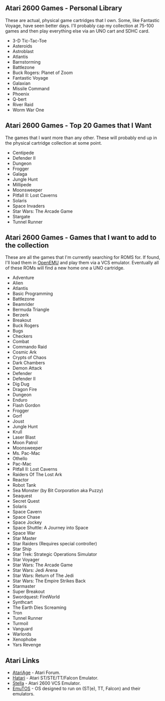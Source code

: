 ## Atari 2600 Games - Personal Library

These are actual, physical game cartridges that I own. Some, like Fantastic Voyage, have seen better days. I'll probably cap 
my collection at 75-100 games and then play everything else via an UNO cart and SDHC card.

- 3-D Tic-Tac-Toe
- Asteroids
- Astroblast
- Atlantis
- Barnstorming
- Battlezone
- Buck Rogers: Planet of Zoom
- Fantastic Voyage
- Galaxian
- Missile Command
- Phoenix
- Q-bert
- River Raid
- Worm War One

## Atari 2600 Games - Top 20 Games that I Want

The games that I want more than any other. These will probably end up in the physical cartridge collection at some point.

- Centipede 
- Defender II
- Dungeon
- Frogger
- Galaga
- Jungle Hunt
- Millipede
- Moonsweeper
- Pitfall II: Lost Caverns
- Solaris
- Space Invaders
- Star Wars: The Arcade Game
- Stargate
- Tunnel Runner

## Atari 2600 Games - Games that I want to add to the collection

These are all the games that I'm currently searching for ROMS for. If found, I'll load them in [OpenEMU](http://openemu.org/) 
and play them via a VCS emulator. Eventually all of these ROMs will find a new home one a UNO cartridge.

- Adventure
- Alien
- Atlantis
- Basic Programming
- Battlezone
- Beamrider
- Bermuda Triangle
- Berzerk
- Breakout
- Buck Rogers
- Bugs
- Checkers
- Combat
- Commando Raid
- Cosmic Ark
- Crypts of Chaos
- Dark Chambers
- Demon Attack
- Defender
- Defender II
- Dig Dug
- Dragon Fire
- Dungeon
- Enduro
- Flash Gordon
- Frogger
- Gorf
- Joust
- Jungle Hunt
- Krull
- Laser Blast
- Moon Patrol
- Moonsweeper
- Ms. Pac-Mac
- Othello
- Pac-Mac
- Pitfall II: Lost Caverns
- Raiders Of The Lost Ark
- Reactor
- Robot Tank
- Sea Monster (by Bit Corporation aka Puzzy)
- Seaquest
- Secret Quest
- Solaris
- Space Cavern
- Space Chase
- Space Jockey
- Space Shuttle: A Journey into Space
- Space War
- Star Master
- Star Raiders (Requires special controller)
- Star Ship
- Star Trek: Strategic Operations Simulator
- Star Voyager
- Star Wars: The Arcade Game
- Star Wars: Jedi Arena
- Star Wars: Return of The Jedi
- Star Wars: The Empire Strikes Back
- Starmaster
- Super Breakout
- Swordquest: FireWorld
- Synthcart
- The Earth Dies Screaming
- Tron
- Tunnel Runner
- Turmoil
- Vanguard
- Warlords
- Xenophobe
- Yars Revenge

## Atari Links

- [AtariAge](https://atariage.com/forums/) - Atari Forum.
- [Hatari](http://hatari.tuxfamily.org/) - Atari ST/STE/TT/Falcon Emulator.
- [Stella](https://stella-emu.github.io/) - Atari 2600 VCS Emulator.
- [EmuTOS](https://emutos.sourceforge.io/en/index.html) - OS designed to run on (ST(e), TT, Falcon) and their emulators.
